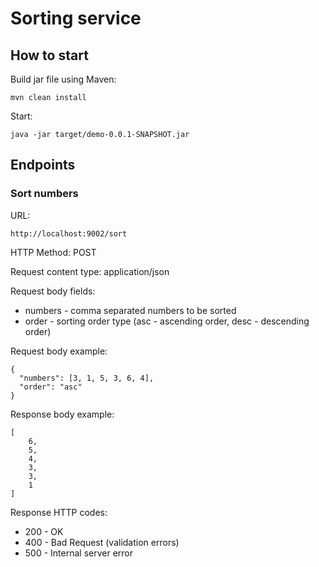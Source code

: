 # Sorting service

## How to start

Build jar file using Maven:
```
mvn clean install
```

Start:
```
java -jar target/demo-0.0.1-SNAPSHOT.jar
```

## Endpoints

### Sort numbers

URL:
```
http://localhost:9002/sort
```
HTTP Method: POST

Request content type: application/json

Request body fields:
- numbers - comma separated numbers to be sorted
- order - sorting order type (asc - ascending order, desc - descending order)

Request body example:
```
{
  "numbers": [3, 1, 5, 3, 6, 4],
  "order": "asc"
}
```
Response body example:
```
[
    6,
    5,
    4,
    3,
    3,
    1
]
```
Response HTTP codes:
- 200 - OK
- 400 - Bad Request (validation errors)
- 500 - Internal server error
